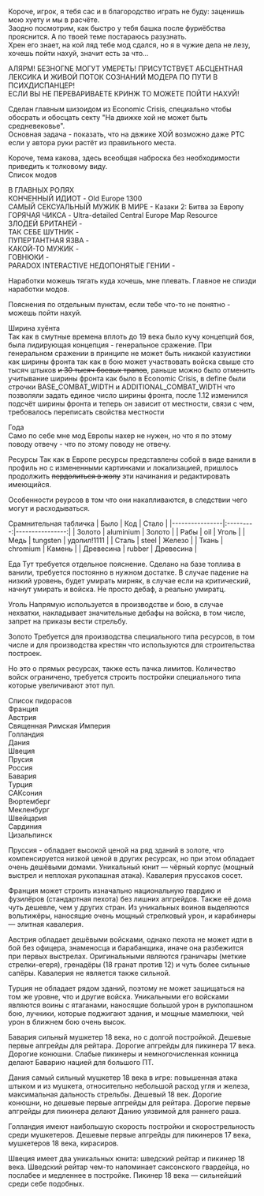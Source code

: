 Короче, игрок, я тебя сас и в благородство играть не буду: заценишь мою хуету и мы в расчёте.<br>
Заодно посмотрим, как быстро у тебя башка после фуриёбства прояснится. А по твоей теме постараюсь разузнать.<br>
Хрен его знает, на кой ляд тебе мод сдался, но я в чужие дела не лезу, хочешь пойти нахуй, значит есть за что…<br>


АЛЯРМ! БЕЗНОГNЕ МОГУТ УМЕРЕТЬ! ПРИСУТСТВУЕТ АБСЦЕНТНАЯ ЛЕКСИКА И ЖИВОЙ ПОТОК СОЗНАНИЙ МОДЕРА ПО ПУТИ В ПСИХДИСПАНЦЕР!<br>
ЕСЛИ ВЫ НЕ ПЕРЕВАРИВАЕТЕ КРИНЖ ТО МОЖЕТЕ ПОЙТИ НАХУЙ!<br>


Сделан главным шизоидом из Economic Crisis, специально чтобы обосрать и обосцать секту "На движке хой не может быть средневековье".<br>
Основная задача - показать, что на двжике ХОЙ возможно даже РТС если у автора руки растёт из правильного места.<br>

Короче, тема какова, здесь всеобщая наброска без необходимости приведить к толковому виду.<br>
Список модов<br>

В ГЛАВНЫХ РОЛЯХ<br>
КОНЧЕННЫЙ ИДИОТ - Old Europe 1300 <br>
САМЫЙ СЕКСУАЛЬНЫЙ МУЖИК В МИРЕ - Казаки 2: Битва за Европу <br>
ГОРЯЧАЯ ЧИКСА - Ultra-detailed Central Europe Map Resource <br>
ЗЛОДЕЙ БРИТАНЕЙ  -<br>
ТАК СЕБЕ ШУТНИК - <br>
ПУПЕРТАНТНАЯ ЯЗВА - <br>
КАКОЙ-ТО МУЖИК - <br>
ГОВНЮКИ - <br> PARADOX INTERACTIVE
НЕДОПОНЯТЫЕ ГЕНИИ - <br>

Наработки можешь тягать куда хочешь, мне плевать. Главное не спизди наработки модов.<br>


Пояснения по отдельным пунктам, если тебе что-то не понятно - можешь пойти нахуй.<br>

Ширина хуёнта<br>
Так как в смутные времена вплоть до 19 века было кучу концепций боя, была лидирующая концепция - генеральное сражение. При генеральном сражении в принципе не может быть никакой казуистики как ширины фронта так как в бою может участвовать войска свыше сто тысяч штыков ~~и 30 тысяч боевых трапов~~, раньше можно было отменить учитывание ширины фронта как было в Economic Crisis, в define были строчки BASE_COMBAT_WIDTH и ADDITIONAL_COMBAT_WIDTH что позволяли задать единое число ширины фронта, после 1.12 изменился подсчёт ширины фронта и теперь он зависит от местности, связи с чем, требовалось переписать свойства местности

Года<br>
Само по себе мне мод Европы нахер не нужен, но что я по этому поводу отвечу - что по этому поводу не отвечу.

Ресурсы
Так как в Европе ресурсы представлены собой в виде ванили в профиль но с измененными картинками и локализацией, пришлось продолжить ~~пердолиться в жопу~~ эти начинания и редактировать имеющийся.

Особенности реурсов в том что они накапливаются, в следствии чего могут и расходываться.

Срамнительная табличка
| Было | Код | Стало |
|----------------|:---------:|----------------:|
| Золото | aluminium | Золото |
| Рабы | oil | Уголь |
| Медь | tungsten | удолил!1111 |
| Сталь | steel | Железо |
| Ткань | chromium | Камень |
| Древесина | rubber | Древесина |

Еда
Тут требуется отдельное пояснение. Сделано на базе топлива в ванили, требуется постоянно в нужном достатке. В случае падение на низкий уровень, будет умирать мирняк, в случае если на критический, начнут умирать и войска. Не просто дебаф, а реально умиратц.

Уголь
Напрямую используется в производстве и бою, в случае нехватки, накладывает значительные дебафы на войска, в том числе, запрет на приказы вести стрельбу.

Золото
Требуется для производства специального типа ресурсов, в том числе и для производства крестян что используются для строительства построек.

Но это о прямых ресурсах, также есть пачка лимитов.
Количество войск ограничено, требуется строить постройки специального типа которые увеличивают этот пул.

Список пидорасов<br>
Франция<br>
Австрия<br>
Священная Римская Империя<br>
Голландия<br>
Дания<br>
Швеция<br>
Прусия<br>
Россия<br>
Бавария<br>
Турция<br>
САКсония<br>
Вюртемберг<br>
Мекленбург<br>
Швейцария<br>
Сардиния<br>
Цизальпинск<br>

Пруссия - обладает высокой ценой на ряд зданий в золоте, что компенсируется низкой ценой в других ресурсах, но при этом обладает очень дешёвыми домами. Уникальный юнит — чёрный корпус (мощный выстрел и неплохая рукопашная атака). Кавалерия пруссаков сосет.

Франция может строить изначально национальную гвардию и фузилёров (стандартная пехота) без лишних апгрейдов. Также её дома чуть дешевле, чем у других стран. Из уникальных воинов выделяются вольтижёры, наносящие очень мощный стрелковый урон, и карабинеры — элитная кавалерия.

Австрия обладает дешёвыми войсками, однако пехота не может идти в бой без офицера, знаменосца и барабанщика, иначе она разбежится при первых выстрелах. Оригинальными являются граничары (меткие стрелки-егеря), гренадёры (18 гранат против 12) и чуть более сильные сапёры. Кавалерия не является также сильной.

Турция не обладает рядом зданий, поэтому не может защищаться на том же уровне, что и другие войска. Уникальными его войсками являются воины с ятаганами, наносящие большой урон в рукпопашном бою, лучники, которые поджигают здания, и мощные мамелюки, чей урон в ближнем бою очень высок.

Бавария сильный мушкетер 18 века, но с долгой постройкой. Дешевые первые апгрейды для рейтара. Дорогие апгрейды для пикинера 17 века. Дорогие конюшни. Слабые пикинеры и немногочисленная конница делают Баварию нацией для большого ПТ.

Дания самый сильный мушкетер 18 века в игре: повышенная атака штыком и из мушкета, относительно небольшой расход угля и железа, максимальная дальность стрельбы. Дешевый 18 век. Дорогие конюшни, но дешевые первые апгрейды для рейтара. Дорогие первые апгрейды для пикинера делают Данию уязвимой для раннего раша.

Голландия имеют наибольшую скорость постройки и скорострельность среди мушкетеров. Дешевые первые апгрейды для пикинеров 17 века, мушкетеров 18 века, кирасиров.

Швеция имеет два уникальных юнита: шведский рейтар и пикинер 18 века. Шведский рейтар чем-то напоминает саксонского гвардейца, но послабее и медленнее в постройке. Пикинер 18 века — сильнейший среди себе подобных.
